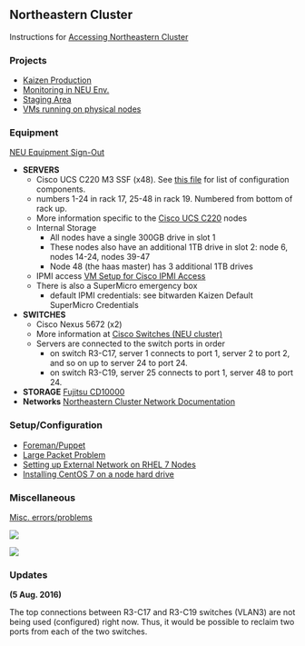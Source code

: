 ## Northeastern Cluster
Instructions for [Accessing Northeastern Cluster](Accessing-Northeastern-Cluster.html)

### Projects
 -  [Kaizen Production](Kaizen-Production.html)
 -  [Monitoring in NEU Env.](Monitoring-in-NEU-Env.html)
 -  [Staging Area](Staging-Area.html)
 -  [VMs running on physical nodes](VMs-running-on-nodes.html)

### Equipment
[NEU Equipment Sign-Out](NEU-Equipment-Sign-Out.html)
 -  **SERVERS**
     -  Cisco UCS C220 M3 SSF (x48). See [this file](../../_static/pdf/CiscoConfiguration.pdf) for list of configuration components. 
     -  numbers 1-24 in rack 17, 25-48 in rack 19.  Numbered from bottom of rack up.
     -  More information specific to the [Cisco UCS C220](../Cisco-UCS-C220.html) nodes
     -  Internal Storage
         -  All nodes have a single 300GB drive in slot 1
         -  These nodes also have an additional 1TB drive in slot 2: node 6, nodes 14-24, nodes 39-47
         -  Node 48 (the haas master) has 3 additional 1TB drives 
     -  IPMI access [VM Setup for Cisco IPMI Access](../VM-Setup-for-Cisco-IPMI-Access.html)
     -  There is also a SuperMicro emergency box
         -  default IPMI credentials: see bitwarden Kaizen Default SuperMicro Credentials 
 -  **SWITCHES**
     -  Cisco Nexus 5672 (x2)
     -  More information at [Cisco Switches (NEU cluster)](Cisco-Switches-NEU-cluster.html)
     -  Servers are connected to the switch ports in order 
         -  on switch R3-C17, server 1 connects to port 1, server 2 to port 2, and so on up to server 24 to port 24.
         -  on switch R3-C19, server 25 connects to port 1, server 48 to port 24.
 -  **STORAGE** [Fujitsu CD10000](Fujitsu-CD10000.html)
 -  **Networks** [Northeastern Cluster Network Documentation](Northeastern-Cluster-Network-Documentation.html)

### Setup/Configuration
 -  [Foreman/Puppet](../../infrastructure/Foreman-Puppet.html)
 -  [Large Packet Problem](../Large-packet-problem.html)
 -  [Setting up External Network on RHEL 7 Nodes](../Setting-up-external-network-on-RHEL7.1-nodes.html)
 -  [Installing CentOS 7 on a node hard drive](../Installing-CentOS-7-on-a-node-hard-drive.html)

### Miscellaneous
[Misc. errors/problems](Misc.-errors-problems.html)

![](../../_static/img/NUManagementNetworkTopology.png)

![](../../_static/img/NUclusterNetworkTopology.png)

### Updates
**(5 Aug. 2016)**

The top connections between R3-C17 and R3-C19 switches (VLAN3) are not being used (configured) right now. 
Thus, it would be possible to reclaim two ports from each of the two switches.   

